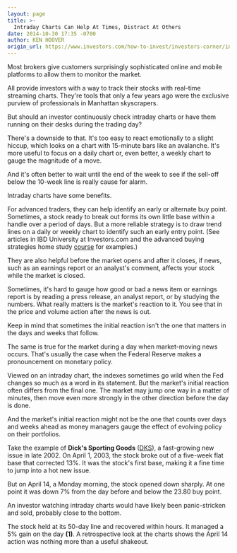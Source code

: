 ```yaml
---
layout: page
title: >-
  Intraday Charts Can Help At Times, Distract At Others
date: 2014-10-30 17:35 -0700
author: KEN HOOVER
origin_url: https://www.investors.com/how-to-invest/investors-corner/intraday-stock-charts-can-slim-investing
---
```





Most brokers give customers surprisingly sophisticated online and mobile platforms to allow them to monitor the market.

  

All provide investors with a way to track their stocks with real-time streaming charts. They're tools that only a few years ago were the exclusive purview of professionals in Manhattan skyscrapers.

  

But should an investor continuously check intraday charts or have them running on their desks during the trading day?

  

There's a downside to that. It's too easy to react emotionally to a slight hiccup, which looks on a chart with 15-minute bars like an avalanche. It's more useful to focus on a daily chart or, even better, a weekly chart to gauge the magnitude of a move.

  

And it's often better to wait until the end of the week to see if the sell-off below the 10-week line is really cause for alarm.

  

Intraday charts have some benefits.

  

For advanced traders, they can help identify an early or alternate buy point. Sometimes, a stock ready to break out forms its own little base within a handle over a period of days. But a more reliable strategy is to draw trend lines on a daily or weekly chart to identify such an early entry point. (See articles in IBD University at Investors.com and the advanced buying strategies home study [course](https://www.investors.com/products/ibd-home-study-program/advanced-buying-strategies-for-successful-investing/?src=APA1BQ8) for examples.)

  

They are also helpful before the market opens and after it closes, if news, such as an earnings report or an analyst's comment, affects your stock while the market is closed.

  

Sometimes, it's hard to gauge how good or bad a news item or earnings report is by reading a press release, an analyst report, or by studying the numbers. What really matters is the market's reaction to it. You see that in the price and volume action after the news is out.

  

Keep in mind that sometimes the initial reaction isn't the one that matters in the days and weeks that follow.

  

The same is true for the market during a day when market-moving news occurs. That's usually the case when the Federal Reserve makes a pronouncement on monetary policy.

  

Viewed on an intraday chart, the indexes sometimes go wild when the Fed changes so much as a word in its statement. But the market's initial reaction often differs from the final one. The market may jump one way in a matter of minutes, then move even more strongly in the other direction before the day is done.

  

And the market's initial reaction might not be the one that counts over days and weeks ahead as money managers gauge the effect of evolving policy on their portfolios.

  

Take the example of **Dick's Sporting Goods** ([DKS](https://research.investors.com/quote.aspx?symbol=DKS)), a fast-growing new issue in late 2002. On April 1, 2003, the stock broke out of a five-week flat base that corrected 13%. It was the stock's first base, making it a fine time to jump into a hot new issue.

  

But on April 14, a Monday morning, the stock opened down sharply. At one point it was down 7% from the day before and below the 23.80 buy point.

  

An investor watching intraday charts would have likely been panic-stricken and sold, probably close to the bottom.

  

The stock held at its 50-day line and recovered within hours. It managed a 5% gain on the day **(1)**. A retrospective look at the charts shows the April 14 action was nothing more than a useful shakeout.




